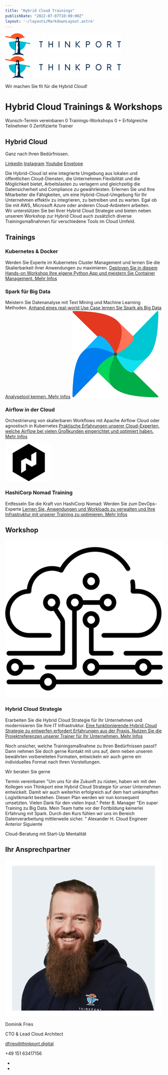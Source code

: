 ```yaml
---
title: "Hybrid Cloud Trainings"
publishDate: "2022-07-07T10:00:00Z"
layout: '~/layouts/MarkdownLayout.astro'
---
```


 [![Thinkport Logo](images/Logo_horizontral_new-q79kisryfbimg521qvcamhuu9zgajwl52ie1tm6q0s.png "Logo Bright Colours")](https://thinkport.digital)[![Thinkport Logo](images/Logo_horizontral_new-q79kisryfbimg521qvcamhuu9zgajwl52ie1tm6q0s.png "Logo Bright Colours")](https://thinkport.digital)

Wir machen Sie fit für die Hybrid Cloud!

# Hybrid Cloud Trainings & Workshops

 Wunsch-Termin vereinbaren 0 Trainings-Workshops 0 + Erfolgreiche Teilnehmer 0 Zertifizierte Trainer

## Hybrid Cloud

Ganz nach Ihren Bedürfnissen.

[Linkedin](https://www.linkedin.com/company/11759873) [Instagram](https://www.instagram.com/thinkport/) [Youtube](https://www.youtube.com/channel/UCnke3WYRT6bxuMK2t4jw2qQ) [Envelope](mailto:tdrechsel@thinkport.digital)[](#linksection)

Die Hybrid-Cloud ist eine integrierte Umgebung aus lokalen und öffentlichen Cloud-Diensten, die Unternehmen Flexibilität und die Möglichkeit bietet, Arbeitslasten zu verlagern und gleichzeitig die Datensicherheit und Compliance zu gewährleisten. Erlernen Sie und Ihre Mitarbeiter die Fähigkeiten, um eine Hybrid-Cloud-Umgebung für Ihr Unternehmen effektiv zu integrieren, zu betreiben und zu warten. Egal ob Sie mit AWS, Microsoft Azure oder anderen Cloud-Anbietern arbeiten.  
Wir unterstützen Sie bei Ihrer Hybrid Cloud Strategie und bieten neben unserem Workshop zur Hybrid Cloud auch zusätzlich diverse Trainingsmaßnahmen für verschiedene Tools im Cloud Umfeld.

## Trainings

### Kubernetes & Docker

Werden Sie Experte im Kubernetes Cluster Management und lernen Sie die Skalierbarkeit ihrer Anwendungen zu maximieren. [Deployen Sie in diesem Hands-on Workshop Ihre eigene Python App und meistern Sie Container Management. Mehr Infos](https://thinkport.digital/docker-und-kubernetes-lernen/)

### Spark für Big Data

Meistern Sie Datenanalyse mit Text Mining und Machine Learning Methoden. [Anhand eines real-world Use Case lernen Sie Spark als Big Data Analysetool kennen. Mehr Infos](https://thinkport.digital/spark-fuer-big-data-lernen/) ![](images/33643075.png)

### Airflow in der Cloud

Orchestrierung von skalierbaren Workflows mit Apache Airflow Cloud oder agnostisch in Kubernetes [Praktische Erfahrungen unserer Cloud-Experten, welche Airflow bei vielen Großkunden eingerichtet und optimiert haben. Mehr Infos](https://thinkport.digital/airflow-in-der-cloud) 

![Nomad Logo Black](images/11-150x120.png)

### HashiCorp Nomad Training

Entfesseln Sie die Kraft von HashiCorp Nomad: Werden Sie zum DevOps-Experte [Lernen Sie, Anwendungen und Workloads zu verwalten und Ihre Infrastruktur mit unserer Training zu optimieren. Mehr Infos](https://thinkport.digital/hashicorp-nomad-training/)

## Workshop

![Logo cloud computing](images/cloud-computing.png)

### Hybrid Cloud Strategie

Erarbeiten Sie die Hybrid Cloud Strategie für Ihr Unternehmen und modernisieren Sie Ihre IT Infrastruktur. [Eine funktionierende Hybrid Cloud Strategie zu entwerfen erfordert Erfahrungen aus der Praxis. Nutzen Sie die Projektreferenzen unserer Trainer für Ihr Unternehmen. Mehr Infos](https://thinkport.digital/hybrid-cloud-strategie/)

Noch unsicher, welche Trainingsmaßnahme zu Ihren Bedürfnissen passt? Dann nehmen Sie doch gerne Kontakt mit uns auf, denn neben unseren bewährten vorbereiteten Formaten, entwickeln wir auch gerne ein individuelles Format nach Ihren Vorstellungen.

Wir beraten Sie gerne

 Termin vereinbaren "Um uns für die Zukunft zu rüsten, haben wir mit den Kollegen von Thinkport eine Hybrid Cloud Strategie für unser Unternehmen entwickelt. Damit wir auch weiterhin erfolgreich auf dem hart umkämpften Logistikmarkt bestehen. Diesen Plan werden wir nun konsequent umsetzten. Vielen Dank für den vielen Input." Peter B. Manager "Ein super Training zu Big Data. Mein Team hatte vor der Fortbildung keinerlei Erfahrung mit Spark. Durch den Kurs fühlen wir uns im Bereich Datenverarbeitung mittlerweile sicher. " Alexander H. Cloud Engineer Anterior Siguiente

Cloud-Beratung mit Start-Up Mentalität

## Ihr Ansprechpartner

![Dominik gerahmt](images/Dominik_mH-2.png)

Dominik Fries

CTO & Lead Cloud Architect

[dfries@thinkport.digital](mailto:dfries@thinkport.digital)

+49 151 63417156

* [](https://www.linkedin.com/in/dominik-fries-497ab7107/?originalSubdomain=de)
* [](https://www.xing.com/profile/Dominik_Fries5)
